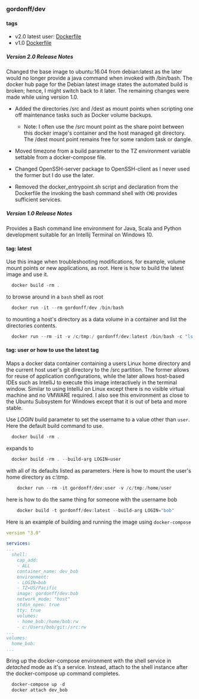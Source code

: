 ### gordonff/dev

#### tags

- v2.0 latest user: [Dockerfile](https://github.com/gordonforce/dev/blob/latest/Dockerfile)
- v1.0 [Dockerfile](https://github.com/gordonforce/dev/blob/v1.0/Dockerfile)

##### Version 2.0 Release Notes

Changed the base image to ubuntu:16.04 from debian:latest as the later would no longer provide a java command when invoked with /bin/bash. The docker hub page for the Debian latest image states the automated build is broken; hence, I might switch back to it later. The remaining changes were made while using version 1.0.

- Added the directories /src and /dest as mount points when scripting one off maintenance tasks such as Docker volume backups.
    - Note: I often use the /src mount point as the share point between this docker image's container and the host managed git directory. The /dest mount point remains free for some random task or dangle.

- Moved timezone from a build parameter to the TZ environment variable settable from a docker-compose file.

- Changed OpenSSH-server package to OpenSSH-client as I never used the former but I do use the later.

- Removed the docker_entrypoint.sh script and declaration from the Dockerfile the invoking the bash command shell with `CMD` provides sufficient services.

##### Version 1.0 Release Notes

Provides a Bash command line environment for Java, Scala and Python development suitable for an Intellij Terminal on Windows 10.

#### tag: latest

Use this image when troubleshooting modifications, for example, volume mount points or new applications, as root.
Here is how to build the latest image and use it.

```powershell
  docker build -rm . 
```

to browse around in a `bash` shell as root

```powershell
  docker run -it --rm gordonff/dev /bin/bash
```

to mounting a host's directory as a data volume in a container and list the directories contents.
 
```powershell
  docker run --rm -it -v /c/tmp:/ gordonff/dev:latest /bin/bash -c "ls /src/.* /src/*"
```

#### tag: user or how to use the latest tag   

Maps a docker data container containing a users Linux home directory and the current host user's git directory to the /src partition. The former allows for reuse of application configurations, while the later allows host-based IDEs such as IntelliJ to execute this image interactively in the terminal window. Similar to using IntelliJ on Linux except there is no visible virtual machine and no VMWARE required. I also see this environment as close to the Ubuntu Subsystem for Windows except that it is out of beta and more stable.

Use _LOGIN_ build parameter to set the username to a value other than `user`. Here the default build command to use.
```powershell
  docker build -rm . 
```
expands to 

```powershell
  docker build -rm . --build-arg LOGIN=user
```

with all of its defaults listed as parameters. Here is how to mount the user's home directory as c:\tmp.

```powershell
    docker run --rm -it gordonff/dev:user -v /c/tmp:/home/user 
```

here is how to do the same thing for someone with the username bob

```powershell
    docker build -t gordonff/dev:latest --build-arg LOGIN="bob" 
```

Here is an example of building and running the image using `docker-compose`

```yaml
version "3.0"

services:
...
  shell:
    cap_add:
    - ALL
    container_name: dev_bob
    environment:
    - LOGIN=bob
    - TZ=US/Pacific
    image: gordonff/dev:bob
    network_mode: "host"
    stdin_open: true
    tty: true
    volumes:
    - home_bob:/home/bob:rw
    - c:/Users/bob/git:/src:rw
...
volumes:
  home_bob:
...
```

Bring up the docker-compose environment with the shell service in _detached_ mode as it's a service. Instead, attach to the shell instance after the docker-compose up command completes.

```powershell
  docker-compose up -d
  docker attach dev_bob
```
